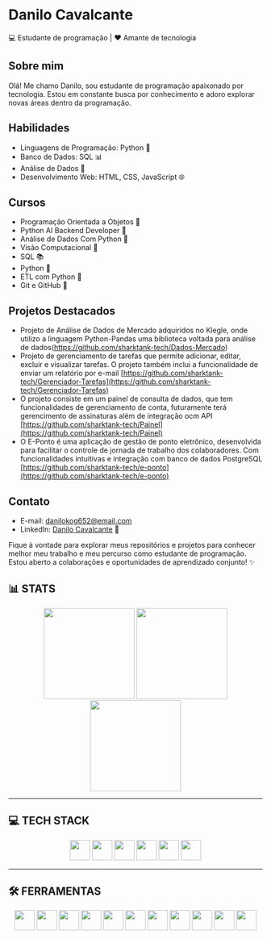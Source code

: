 # Danilo Cavalcante

💻 Estudante de programação | ❤️ Amante de tecnologia

## Sobre mim
Olá! Me chamo Danilo, sou estudante de programação apaixonado por tecnologia. Estou em constante busca por conhecimento e adoro explorar novas áreas dentro da programação.

## Habilidades
- Linguagens de Programação: Python 🐍
- Banco de Dados: SQL 📊
- Análise de Dados 🎲
- Desenvolvimento Web: HTML, CSS, JavaScript 🌐

## Cursos
- Programação Orientada a Objetos 🎯
- Python AI Backend Developer 🧱
- Análise de Dados Com Python 🎲
- Visão Computacional 🤖
- SQL 📚
- Python 🐍
- ETL com Python 🔄
- Git e GitHub 🚀

## Projetos Destacados
- Projeto de Análise de Dados de Mercado adquiridos no Klegle, onde utilizo a linguagem Python-Pandas uma biblioteca voltada para análise de dados(https://github.com/sharktank-tech/Dados-Mercado)
- Projeto de gerenciamento de tarefas que permite adicionar, editar, excluir e visualizar tarefas. O projeto também inclui a funcionalidade de enviar um relatório por e-mail [https://github.com/sharktank-tech/Gerenciador-Tarefas](https://github.com/sharktank-tech/Gerenciador-Tarefas)
- O projeto consiste em um painel de consulta de dados, que tem funcionalidades de gerenciamento de conta, futuramente terá gerencimento de assinaturas além de integração ocm API [https://github.com/sharktank-tech/Painel](https://github.com/sharktank-tech/Painel)
- O E-Ponto é uma aplicação de gestão de ponto eletrônico, desenvolvida para facilitar o controle de jornada de trabalho dos colaboradores. Com funcionalidades intuitivas e integração com banco de dados PostgreSQL [https://github.com/sharktank-tech/e-ponto](https://github.com/sharktank-tech/e-ponto)

## Contato
- E-mail: danilokog652@email.com
- LinkedIn: [Danilo Cavalcante](https://www.linkedin.com/in/danilo-c-s-5340b5253/) 💼

Fique à vontade para explorar meus repositórios e projetos para conhecer melhor meu trabalho e meu percurso como estudante de programação. Estou aberto a colaborações e oportunidades de aprendizado conjunto! ✨

## 📊 STATS

<div align="center">
  <img src="https://github-readme-stats.vercel.app/api?username=sharktank-tech&show_icons=true&theme=radical" height="180"/>
  <img src="https://github-readme-stats.vercel.app/api/top-langs/?username=sharktank-tech&layout=compact&theme=radical" height="180"/>
  <img src="https://streak-stats.demolab.com?user=sharktank-tech&theme=radical" height="180"/>
</div>

---

## 💻 TECH STACK

<div align="center">
  <img src="https://cdn.jsdelivr.net/gh/devicons/devicon/icons/python/python-original.svg" height="40" />
  <img src="https://cdn.jsdelivr.net/gh/devicons/devicon/icons/flask/flask-original.svg" height="40" />
  <img src="https://cdn.jsdelivr.net/gh/devicons/devicon/icons/javascript/javascript-original.svg" height="40" />
  <img src="https://cdn.jsdelivr.net/gh/devicons/devicon/icons/html5/html5-original.svg" height="40" />
  <img src="https://cdn.jsdelivr.net/gh/devicons/devicon/icons/css3/css3-original.svg" height="40" />
  <img src="https://cdn.jsdelivr.net/gh/devicons/devicon/icons/sqlite/sqlite-original.svg" height="40" />
</div>

---

## 🛠️ FERRAMENTAS

<div align="center">
  <!-- Sistemas e IDEs -->
  <img src="https://cdn.jsdelivr.net/gh/devicons/devicon/icons/linux/linux-original.svg" height="40" />
  <img src="https://cdn.jsdelivr.net/gh/devicons/devicon/icons/windows8/windows8-original.svg" height="40" />
  <img src="https://cdn.jsdelivr.net/gh/devicons/devicon/icons/pycharm/pycharm-original.svg" height="40" />
  <img src="https://cdn.jsdelivr.net/gh/devicons/devicon/icons/jupyter/jupyter-original.svg" height="40" />
  <img src="https://colab.research.google.com/img/colab_favicon_256px.png" height="40" />

  <!-- Controle de versão -->
  <img src="https://cdn.jsdelivr.net/gh/devicons/devicon/icons/git/git-original.svg" height="40" />
  <img src="https://cdn.jsdelivr.net/gh/devicons/devicon/icons/github/github-original.svg" height="40" />

  <!-- Banco de dados -->
  <img src="https://cdn.jsdelivr.net/gh/devicons/devicon/icons/postgresql/postgresql-original.svg" height="40" />
  <img src="https://upload.wikimedia.org/wikipedia/commons/9/9e/PhpMyAdmin_logo.png" height="40" />

  <!-- Cloud/Deploy -->
  <img src="https://upload.wikimedia.org/wikipedia/commons/9/93/Amazon_Web_Services_Logo.svg" height="40" />
  <img src="https://assets.vercel.com/image/upload/front/assets/design/vercel-triangle-black.svg" height="40" />

</div>
